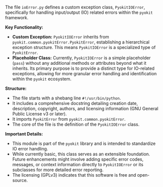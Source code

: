 The file `ioError.py` defines a custom exception class, `PyokitIOError`, specifically for handling input/output (IO) related errors within the `pyokit` framework.

**Key Functionality:**

*   **Custom Exception:** `PyokitIOError` inherits from `pyokit.common.pyokitError.PyokitError`, establishing a hierarchical exception structure. This means `PyokitIOError` is a specialized type of `PyokitError`.
*   **Placeholder Class:** Currently, `PyokitIOError` is a simple placeholder (`pass`) without any additional methods or attributes beyond what it inherits. Its primary purpose is to provide a distinct type for IO-related exceptions, allowing for more granular error handling and identification within the `pyokit` ecosystem.

**Structure:**

*   The file starts with a shebang line `#!/usr/bin/python`.
*   It includes a comprehensive docstring detailing creation date, description, copyright, authors, and licensing information (GNU General Public License v3 or later).
*   It imports `PyokitError` from `pyokit.common.pyokitError`.
*   The core of the file is the definition of the `PyokitIOError` class.

**Important Details:**

*   This module is part of the `pyokit` library and is intended to standardize IO error handling.
*   While currently basic, this class serves as an extensible foundation. Future enhancements might involve adding specific error codes, messages, or context information directly to `PyokitIOError` or its subclasses for more detailed error reporting.
*   The licensing (GPLv3) indicates that this software is free and open-source.